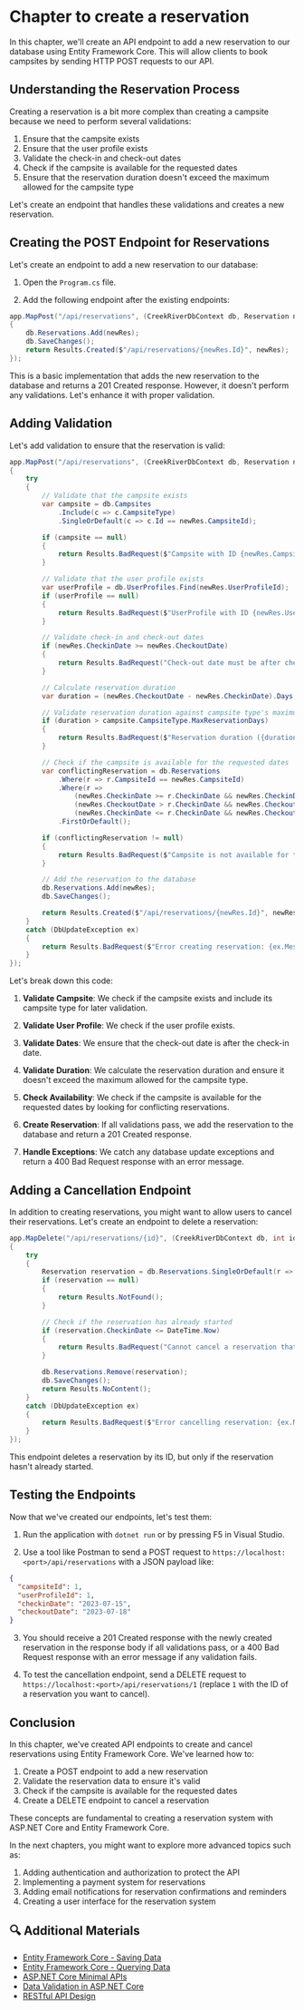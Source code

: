 # Chapter to create a reservation

In this chapter, we'll create an API endpoint to add a new reservation to our database using Entity Framework Core. This will allow clients to book campsites by sending HTTP POST requests to our API.

## Understanding the Reservation Process

Creating a reservation is a bit more complex than creating a campsite because we need to perform several validations:

1. Ensure that the campsite exists
2. Ensure that the user profile exists
3. Validate the check-in and check-out dates
4. Check if the campsite is available for the requested dates
5. Ensure that the reservation duration doesn't exceed the maximum allowed for the campsite type

Let's create an endpoint that handles these validations and creates a new reservation.

## Creating the POST Endpoint for Reservations

Let's create an endpoint to add a new reservation to our database:

1. Open the `Program.cs` file.

2. Add the following endpoint after the existing endpoints:

```csharp
app.MapPost("/api/reservations", (CreekRiverDbContext db, Reservation newRes) =>
{
    db.Reservations.Add(newRes);
    db.SaveChanges();
    return Results.Created($"/api/reservations/{newRes.Id}", newRes);
});
```

This is a basic implementation that adds the new reservation to the database and returns a 201 Created response. However, it doesn't perform any validations. Let's enhance it with proper validation.

## Adding Validation

Let's add validation to ensure that the reservation is valid:

```csharp
app.MapPost("/api/reservations", (CreekRiverDbContext db, Reservation newRes) =>
{
    try
    {
        // Validate that the campsite exists
        var campsite = db.Campsites
            .Include(c => c.CampsiteType)
            .SingleOrDefault(c => c.Id == newRes.CampsiteId);

        if (campsite == null)
        {
            return Results.BadRequest($"Campsite with ID {newRes.CampsiteId} does not exist.");
        }

        // Validate that the user profile exists
        var userProfile = db.UserProfiles.Find(newRes.UserProfileId);
        if (userProfile == null)
        {
            return Results.BadRequest($"UserProfile with ID {newRes.UserProfileId} does not exist.");
        }

        // Validate check-in and check-out dates
        if (newRes.CheckinDate >= newRes.CheckoutDate)
        {
            return Results.BadRequest("Check-out date must be after check-in date.");
        }

        // Calculate reservation duration
        var duration = (newRes.CheckoutDate - newRes.CheckinDate).Days;

        // Validate reservation duration against campsite type's maximum
        if (duration > campsite.CampsiteType.MaxReservationDays)
        {
            return Results.BadRequest($"Reservation duration ({duration} days) exceeds the maximum allowed for this campsite type ({campsite.CampsiteType.MaxReservationDays} days).");
        }

        // Check if the campsite is available for the requested dates
        var conflictingReservation = db.Reservations
            .Where(r => r.CampsiteId == newRes.CampsiteId)
            .Where(r =>
                (newRes.CheckinDate >= r.CheckinDate && newRes.CheckinDate < r.CheckoutDate) || // Check-in date falls within an existing reservation
                (newRes.CheckoutDate > r.CheckinDate && newRes.CheckoutDate <= r.CheckoutDate) || // Check-out date falls within an existing reservation
                (newRes.CheckinDate <= r.CheckinDate && newRes.CheckoutDate >= r.CheckoutDate)) // New reservation completely encompasses an existing reservation
            .FirstOrDefault();

        if (conflictingReservation != null)
        {
            return Results.BadRequest($"Campsite is not available for the requested dates. There is a conflicting reservation from {conflictingReservation.CheckinDate.ToShortDateString()} to {conflictingReservation.CheckoutDate.ToShortDateString()}.");
        }

        // Add the reservation to the database
        db.Reservations.Add(newRes);
        db.SaveChanges();

        return Results.Created($"/api/reservations/{newRes.Id}", newRes);
    }
    catch (DbUpdateException ex)
    {
        return Results.BadRequest($"Error creating reservation: {ex.Message}");
    }
});
```

Let's break down this code:

1. **Validate Campsite**: We check if the campsite exists and include its campsite type for later validation.

2. **Validate User Profile**: We check if the user profile exists.

3. **Validate Dates**: We ensure that the check-out date is after the check-in date.

4. **Validate Duration**: We calculate the reservation duration and ensure it doesn't exceed the maximum allowed for the campsite type.

5. **Check Availability**: We check if the campsite is available for the requested dates by looking for conflicting reservations.

6. **Create Reservation**: If all validations pass, we add the reservation to the database and return a 201 Created response.

7. **Handle Exceptions**: We catch any database update exceptions and return a 400 Bad Request response with an error message.


## Adding a Cancellation Endpoint

In addition to creating reservations, you might want to allow users to cancel their reservations. Let's create an endpoint to delete a reservation:

```csharp
app.MapDelete("/api/reservations/{id}", (CreekRiverDbContext db, int id) =>
{
    try
    {
        Reservation reservation = db.Reservations.SingleOrDefault(r => r.Id == id);
        if (reservation == null)
        {
            return Results.NotFound();
        }

        // Check if the reservation has already started
        if (reservation.CheckinDate <= DateTime.Now)
        {
            return Results.BadRequest("Cannot cancel a reservation that has already started.");
        }

        db.Reservations.Remove(reservation);
        db.SaveChanges();
        return Results.NoContent();
    }
    catch (DbUpdateException ex)
    {
        return Results.BadRequest($"Error cancelling reservation: {ex.Message}");
    }
});
```

This endpoint deletes a reservation by its ID, but only if the reservation hasn't already started.

## Testing the Endpoints

Now that we've created our endpoints, let's test them:

1. Run the application with `dotnet run` or by pressing F5 in Visual Studio.

2. Use a tool like Postman to send a POST request to `https://localhost:<port>/api/reservations` with a JSON payload like:

```json
{
  "campsiteId": 1,
  "userProfileId": 1,
  "checkinDate": "2023-07-15",
  "checkoutDate": "2023-07-18"
}
```

3. You should receive a 201 Created response with the newly created reservation in the response body if all validations pass, or a 400 Bad Request response with an error message if any validation fails.

4. To test the cancellation endpoint, send a DELETE request to `https://localhost:<port>/api/reservations/1` (replace `1` with the ID of a reservation you want to cancel).

## Conclusion

In this chapter, we've created API endpoints to create and cancel reservations using Entity Framework Core. We've learned how to:

1. Create a POST endpoint to add a new reservation
2. Validate the reservation data to ensure it's valid
3. Check if the campsite is available for the requested dates
5. Create a DELETE endpoint to cancel a reservation

These concepts are fundamental to creating a reservation system with ASP.NET Core and Entity Framework Core.

In the next chapters, you might want to explore more advanced topics such as:

1. Adding authentication and authorization to protect the API
2. Implementing a payment system for reservations
3. Adding email notifications for reservation confirmations and reminders
4. Creating a user interface for the reservation system

## 🔍 Additional Materials

- [Entity Framework Core - Saving Data](https://docs.microsoft.com/en-us/ef/core/saving/)
- [Entity Framework Core - Querying Data](https://docs.microsoft.com/en-us/ef/core/querying/)
- [ASP.NET Core Minimal APIs](https://docs.microsoft.com/en-us/aspnet/core/fundamentals/minimal-apis)
- [Data Validation in ASP.NET Core](https://docs.microsoft.com/en-us/aspnet/core/mvc/models/validation)
- [RESTful API Design](https://docs.microsoft.com/en-us/azure/architecture/best-practices/api-design)